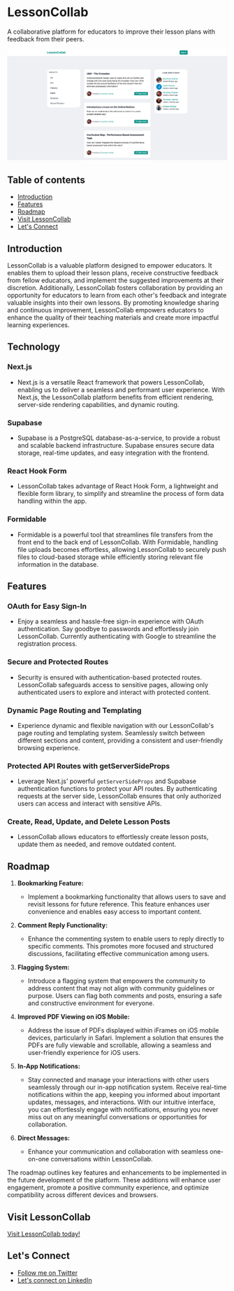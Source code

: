 # LessonCollab

A collaborative platform for educators to improve their lesson plans with feedback from their peers.

![Application screenshot](./public/lesson_collab_screenshot.png)

## Table of contents

- [Introduction](#introduction)
- [Features](#features)
- [Roadmap](#roadmap)
- [Visit LessonCollab](#visit-lessoncollab)
- [Let's Connect](#lets-connect)

## Introduction

LessonCollab is a valuable platform designed to empower educators. It enables them to upload their lesson plans, receive constructive feedback from fellow educators, and implement the suggested improvements at their discretion. Additionally, LessonCollab fosters collaboration by providing an opportunity for educators to learn from each other's feedback and integrate valuable insights into their own lessons. By promoting knowledge sharing and continuous improvement, LessonCollab empowers educators to enhance the quality of their teaching materials and create more impactful learning experiences.

## Technology

### Next.js

- Next.js is a versatile React framework that powers LessonCollab, enabling us to deliver a seamless and performant user experience. With Next.js, the LessonCollab platform benefits from efficient rendering, server-side rendering capabilities, and dynamic routing.

### Supabase

- Supabase is a PostgreSQL database-as-a-service, to provide a robust and scalable backend infrastructure. Supabase ensures secure data storage, real-time updates, and easy integration with the frontend.

### React Hook Form

- LessonCollab takes advantage of React Hook Form, a lightweight and flexible form library, to simplify and streamline the process of form data handling within the app.

### Formidable

- Formidable is a powerful tool that streamlines file transfers from the front end to the back end of LessonCollab. With Formidable, handling file uploads becomes effortless, allowing LessonCollab to securely push files to cloud-based storage while efficiently storing relevant file information in the database.

## Features

### OAuth for Easy Sign-In

- Enjoy a seamless and hassle-free sign-in experience with OAuth authentication. Say goodbye to passwords and effortlessly join LessonCollab. Currently authenticating with Google to streamline the registration process.

### Secure and Protected Routes

- Security is ensured with authentication-based protected routes. LessonCollab safeguards access to sensitive pages, allowing only authenticated users to explore and interact with protected content.

### Dynamic Page Routing and Templating

- Experience dynamic and flexible navigation with our LessonCollab's page routing and templating system. Seamlessly switch between different sections and content, providing a consistent and user-friendly browsing experience.

### Protected API Routes with getServerSideProps

- Leverage Next.js' powerful `getServerSideProps` and Supabase authentication functions to protect your API routes. By authenticating requests at the server side, LessonCollab ensures that only authorized users can access and interact with sensitive APIs.

### Create, Read, Update, and Delete Lesson Posts

- LessonCollab allows educators to effortlessly create lesson posts, update them as needed, and remove outdated content.

## Roadmap

1. **Bookmarking Feature:**

   - Implement a bookmarking functionality that allows users to save and revisit lessons for future reference. This feature enhances user convenience and enables easy access to important content.

2. **Comment Reply Functionality:**

   - Enhance the commenting system to enable users to reply directly to specific comments. This promotes more focused and structured discussions, facilitating effective communication among users.

3. **Flagging System:**

   - Introduce a flagging system that empowers the community to address content that may not align with community guidelines or purpose. Users can flag both comments and posts, ensuring a safe and constructive environment for everyone.

4. **Improved PDF Viewing on iOS Mobile:**

   - Address the issue of PDFs displayed within iFrames on iOS mobile devices, particularly in Safari. Implement a solution that ensures the PDFs are fully viewable and scrollable, allowing a seamless and user-friendly experience for iOS users.

5. **In-App Notifications:**

   - Stay connected and manage your interactions with other users seamlessly through our in-app notification system. Receive real-time notifications within the app, keeping you informed about important updates, messages, and interactions. With our intuitive interface, you can effortlessly engage with notifications, ensuring you never miss out on any meaningful conversations or opportunities for collaboration.

6. **Direct Messages:**

   - Enhance your communication and collaboration with seamless one-on-one conversations within LessonCollab.

The roadmap outlines key features and enhancements to be implemented in the future development of the platform. These additions will enhance user engagement, promote a positive community experience, and optimize compatibility across different devices and browsers.

## Visit LessonCollab

[Visit LessonCollab today!](https://www.lessoncollab.com/)

## Let's Connect

- [Follow me on Twitter](https://twitter.com/_internetdrew_)
- [Let's connect on LinkedIn](https://www.linkedin.com/in/internetdrew/)
